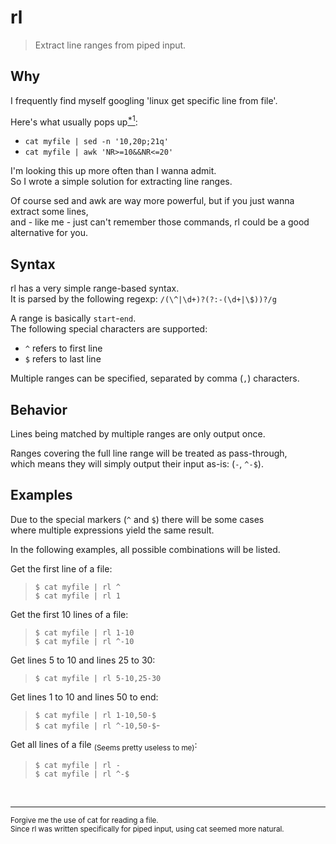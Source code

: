 # rl
> Extract line ranges from piped input.

## Why
I frequently find myself googling 'linux get specific line from file'.

Here's what usually pops up[<sup>*1</sup>](#footnotes):
- `cat myfile | sed -n '10,20p;21q'`
- `cat myfile | awk 'NR>=10&&NR<=20'`

I'm looking this up more often than I wanna admit.   
So I wrote a simple solution for extracting line ranges.

Of course sed and awk are way more powerful, but if you just wanna extract some lines,   
and - like me - just can't remember those commands, rl could be a good alternative for you.

## Syntax
rl has a very simple range-based syntax.   
It is parsed by the following regexp: `/(\^|\d+)?(?:-(\d+|\$))?/g`

A range is basically `start`-`end`.   
The following special characters are supported:
- `^` refers to first line
- `$` refers to last line

Multiple ranges can be specified, separated by comma (`,`) characters.

## Behavior
Lines being matched by multiple ranges are only output once.

Ranges covering the full line range will be treated as pass-through,   
which means they will simply output their input as-is: (`-`, `^-$`).

## Examples
Due to the special markers (`^` and `$`) there will be some cases   
where multiple expressions yield the same result.

In the following examples, all possible combinations will be listed.

Get the first line of a file:
> `$ cat myfile | rl ^`   
> `$ cat myfile | rl 1`

Get the first 10 lines of a file:
> `$ cat myfile | rl 1-10`   
> `$ cat myfile | rl ^-10`

Get lines 5 to 10 and lines 25 to 30:
> `$ cat myfile | rl 5-10,25-30`

Get lines 1 to 10 and lines 50 to end:
> `$ cat myfile | rl 1-10,50-$`   
> `$ cat myfile | rl ^-10,50-$`-

Get all lines of a file <sub>(Seems pretty useless to me)</sub>:
> `$ cat myfile | rl -`   
> `$ cat myfile | rl ^-$`

<br><hr>
<a name="footnotes"></a>
<sub>
Forgive me the use of cat for reading a file.<br>
Since rl was written specifically for piped input, using cat seemed more natural.
</sub>